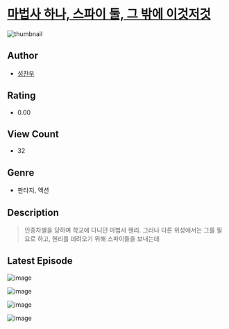 # [마법사 하나, 스파이 둘, 그 밖에 이것저것](https://comic.naver.com/challenge/list?titleId=810593)
![thumbnail](https://image-comic.pstatic.net/user_contents_data/challenge_comic/2023/05/24/upload_3690249332028748130_480x623.jpeg)

## Author
- [성찬우](https://comic.naver.com/artistTitle?id=366982)

## Rating
- 0.00

## View Count
- 32

## Genre
- 판타지, 액션

## Description
> 인종차별을 당하며 학교에 다니던 마법사 헨리. 그러나 다른 위성에서는 그를 필요로 하고, 헨리를 데려오기 위해 스파이들을 보내는데


## Latest Episode
![image](https://image-comic.pstatic.net/user_contents_data/challenge_comic/2023/05/25/366982/upload_4063199475658864484.jpeg)

![image](https://image-comic.pstatic.net/user_contents_data/challenge_comic/2023/05/25/366982/upload_4123098662284976737.jpeg)

![image](https://image-comic.pstatic.net/user_contents_data/challenge_comic/2023/05/25/366982/upload_3691089346765994288.jpeg)

![image](https://image-comic.pstatic.net/user_contents_data/challenge_comic/2023/05/25/366982/upload_3690471404017628257.jpeg)
